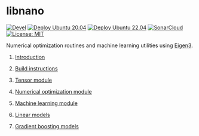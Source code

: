 # libnano 

[![Devel](https://github.com/accosmin-org/libnano/actions/workflows/devel.yml/badge.svg)](https://github.com/accosmin-org/libnano/actions/workflows/devel.yml) [![Deploy Ubuntu 20.04](https://github.com/accosmin-org/libnano/actions/workflows/deploy_ubuntu2004.yml/badge.svg)](https://github.com/accosmin-org/libnano/actions/workflows/deploy_ubuntu2004.yml) [![Deploy Ubuntu 22.04](https://github.com/accosmin-org/libnano/actions/workflows/deploy_ubuntu2204.yml/badge.svg)](https://github.com/accosmin-org/libnano/actions/workflows/deploy_ubuntu2204.yml) [![SonarCloud](https://sonarcloud.io/api/project_badges/measure?project=libnano&metric=alert_status)](https://sonarcloud.io/summary/overall?id=libnano) [![License: MIT](https://img.shields.io/badge/License-MIT-green.svg)](https://opensource.org/licenses/MIT)

Numerical optimization routines and machine learning utilities using [Eigen3](https://eigen.tuxfamily.org).

1. [Introduction](docs/intro.md)

2. [Build instructions](docs/build.md)

3. [Tensor module](docs/tensor.md)

4. [Numerical optimization module](docs/solver.md)

5. [Machine learning module](docs/mlearn.md)

6. [Linear models](docs/linear.md)

7. [Gradient boosting models](docs/gboost.md)
